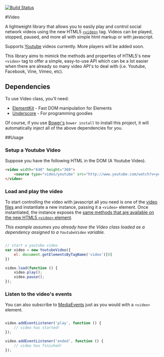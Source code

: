 [![Build Status](https://travis-ci.org/mkay581/video-js.svg?branch=master)](https://travis-ci.org/mkay581/video-js)

#Video

A lightweight library that allows you to easily play and control social network videos using the new HTML5 [`<video>`](https://developer.mozilla.org/en-US/docs/Web/HTML/Element/video) tag. Videos
can be played, stopped, paused, and more all with simple html markup or with javascript.

Supports [Youtube](youtube.com) videos currently. More players will be added soon.

This library aims to mimick the methods and properties of HTML5's new `<video>` tag to offer a simple, easy-to-use API
which can be a lot easier when there are already so many video API's to deal with (i.e. Youtube, Facebook, Vine, Vimeo, etc).


## Dependencies

To use Video class, you'll need:

* [ElementKit](https://github.com/mkay581/element-kit) - Fast DOM manipulation for Elements
* [Underscore](http://underscorejs.org/) - For programming goodies

Of course, if you use [Bower's](http://bower.io/) `bower install` to install this project, it will automatically inject all of the above dependencies for you.

##Usage

### Setup a Youtube Video

Suppose you have the following HTML in the DOM (A Youtube Video).

```html
<video width="640" height="360">
    <source type="video/youtube" src="http://www.youtube.com/watch?v=ye82js0sL32" />
</video>
```
### Load and play the video

To start controlling the video with javascript all you need is one of the [video files](https://github.com/mkay581/video/tree/master/dist)
 and instantiate a new instance, passing it a `<video>` element. Once instantiated, the instance exposes the [same methods that are available on the new
HTML5 `<video>` element](https://developer.mozilla.org/en-US/docs/Web/Guide/HTML/Using_HTML5_audio_and_video#Controlling_media_playback).

*This example assumes you already have the Video class loaded as a dependency assigned to a `YoutubeVideo` variable.*

```javascript

// start a youtube video
var video = new YoutubeVideo({
    el: document.getElementsByTagName('video')[0]
})

video.load(function () {
    video.play();
    video.pause();
});

```

### Listen to the video's events
You can also subscribe to [MediaEvents](https://developer.mozilla.org/en-US/docs/Web/Guide/Events/Media_events) just as you would with a `<video>` element.

```javascript

video.addEventListener('play', function () {
    // video has started!
});

video.addEventListener('ended', function () {
    // video has finished!
});
```


